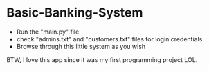 # Basic-Banking-System

- Run the "main.py" file
- check "admins.txt" and "customers.txt" files for login credentials
- Browse through this little system as you wish 

BTW, I love this app since it was my first programming project LOL. 
